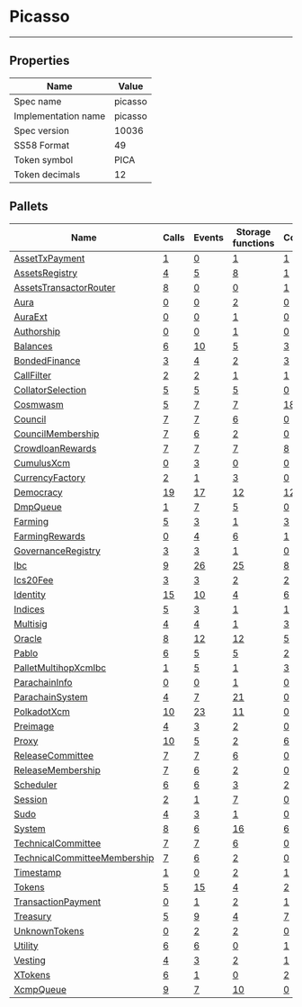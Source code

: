# Picasso

---------

## Properties
| Name | Value |
| -------- | -------- |
| Spec name     | picasso     |
| Implementation name     | picasso     |
| Spec version     | 10036     |
| SS58 Format     | 49     |
| Token symbol      | PICA     |
| Token decimals      | 12     |

## Pallets
| Name | Calls | Events | Storage functions | Constants | Errors |
| -------- | -------- | -------- | -------- | -------- | -------- |
| [AssetTxPayment](assettxpayment.md) | [1](assettxpayment.md#calls) | [0](assettxpayment.md#events) | [1](assettxpayment.md#storage-functions) | [1](assettxpayment.md#constants) | [0](assettxpayment.md#errors) |
| [AssetsRegistry](assetsregistry.md) | [4](assetsregistry.md#calls) | [5](assetsregistry.md#events) | [8](assetsregistry.md#storage-functions) | [1](assetsregistry.md#constants) | [5](assetsregistry.md#errors) |
| [AssetsTransactorRouter](assetstransactorrouter.md) | [8](assetstransactorrouter.md#calls) | [0](assetstransactorrouter.md#events) | [0](assetstransactorrouter.md#storage-functions) | [1](assetstransactorrouter.md#constants) | [2](assetstransactorrouter.md#errors) |
| [Aura](aura.md) | [0](aura.md#calls) | [0](aura.md#events) | [2](aura.md#storage-functions) | [0](aura.md#constants) | [0](aura.md#errors) |
| [AuraExt](auraext.md) | [0](auraext.md#calls) | [0](auraext.md#events) | [1](auraext.md#storage-functions) | [0](auraext.md#constants) | [0](auraext.md#errors) |
| [Authorship](authorship.md) | [0](authorship.md#calls) | [0](authorship.md#events) | [1](authorship.md#storage-functions) | [0](authorship.md#constants) | [0](authorship.md#errors) |
| [Balances](balances.md) | [6](balances.md#calls) | [10](balances.md#events) | [5](balances.md#storage-functions) | [3](balances.md#constants) | [8](balances.md#errors) |
| [BondedFinance](bondedfinance.md) | [3](bondedfinance.md#calls) | [4](bondedfinance.md#events) | [2](bondedfinance.md#storage-functions) | [3](bondedfinance.md#constants) | [4](bondedfinance.md#errors) |
| [CallFilter](callfilter.md) | [2](callfilter.md#calls) | [2](callfilter.md#events) | [1](callfilter.md#storage-functions) | [1](callfilter.md#constants) | [2](callfilter.md#errors) |
| [CollatorSelection](collatorselection.md) | [5](collatorselection.md#calls) | [5](collatorselection.md#events) | [5](collatorselection.md#storage-functions) | [0](collatorselection.md#constants) | [10](collatorselection.md#errors) |
| [Cosmwasm](cosmwasm.md) | [5](cosmwasm.md#calls) | [7](cosmwasm.md#events) | [7](cosmwasm.md#storage-functions) | [18](cosmwasm.md#constants) | [45](cosmwasm.md#errors) |
| [Council](council.md) | [7](council.md#calls) | [7](council.md#events) | [6](council.md#storage-functions) | [0](council.md#constants) | [10](council.md#errors) |
| [CouncilMembership](councilmembership.md) | [7](councilmembership.md#calls) | [6](councilmembership.md#events) | [2](councilmembership.md#storage-functions) | [0](councilmembership.md#constants) | [3](councilmembership.md#errors) |
| [CrowdloanRewards](crowdloanrewards.md) | [7](crowdloanrewards.md#calls) | [7](crowdloanrewards.md#events) | [7](crowdloanrewards.md#storage-functions) | [8](crowdloanrewards.md#constants) | [11](crowdloanrewards.md#errors) |
| [CumulusXcm](cumulusxcm.md) | [0](cumulusxcm.md#calls) | [3](cumulusxcm.md#events) | [0](cumulusxcm.md#storage-functions) | [0](cumulusxcm.md#constants) | [0](cumulusxcm.md#errors) |
| [CurrencyFactory](currencyfactory.md) | [2](currencyfactory.md#calls) | [1](currencyfactory.md#events) | [3](currencyfactory.md#storage-functions) | [0](currencyfactory.md#constants) | [1](currencyfactory.md#errors) |
| [Democracy](democracy.md) | [19](democracy.md#calls) | [17](democracy.md#events) | [12](democracy.md#storage-functions) | [12](democracy.md#constants) | [24](democracy.md#errors) |
| [DmpQueue](dmpqueue.md) | [1](dmpqueue.md#calls) | [7](dmpqueue.md#events) | [5](dmpqueue.md#storage-functions) | [0](dmpqueue.md#constants) | [2](dmpqueue.md#errors) |
| [Farming](farming.md) | [5](farming.md#calls) | [3](farming.md#events) | [1](farming.md#storage-functions) | [3](farming.md#constants) | [1](farming.md#errors) |
| [FarmingRewards](farmingrewards.md) | [0](farmingrewards.md#calls) | [4](farmingrewards.md#events) | [6](farmingrewards.md#storage-functions) | [1](farmingrewards.md#constants) | [4](farmingrewards.md#errors) |
| [GovernanceRegistry](governanceregistry.md) | [3](governanceregistry.md#calls) | [3](governanceregistry.md#events) | [1](governanceregistry.md#storage-functions) | [0](governanceregistry.md#constants) | [1](governanceregistry.md#errors) |
| [Ibc](ibc.md) | [9](ibc.md#calls) | [26](ibc.md#events) | [25](ibc.md#storage-functions) | [8](ibc.md#constants) | [39](ibc.md#errors) |
| [Ics20Fee](ics20fee.md) | [3](ics20fee.md#calls) | [3](ics20fee.md#events) | [2](ics20fee.md#storage-functions) | [2](ics20fee.md#constants) | [0](ics20fee.md#errors) |
| [Identity](identity.md) | [15](identity.md#calls) | [10](identity.md#events) | [4](identity.md#storage-functions) | [6](identity.md#constants) | [18](identity.md#errors) |
| [Indices](indices.md) | [5](indices.md#calls) | [3](indices.md#events) | [1](indices.md#storage-functions) | [1](indices.md#constants) | [5](indices.md#errors) |
| [Multisig](multisig.md) | [4](multisig.md#calls) | [4](multisig.md#events) | [1](multisig.md#storage-functions) | [3](multisig.md#constants) | [14](multisig.md#errors) |
| [Oracle](oracle.md) | [8](oracle.md#calls) | [12](oracle.md#events) | [12](oracle.md#storage-functions) | [5](oracle.md#constants) | [32](oracle.md#errors) |
| [Pablo](pablo.md) | [6](pablo.md#calls) | [5](pablo.md#events) | [5](pablo.md#storage-functions) | [2](pablo.md#constants) | [31](pablo.md#errors) |
| [PalletMultihopXcmIbc](palletmultihopxcmibc.md) | [1](palletmultihopxcmibc.md#calls) | [5](palletmultihopxcmibc.md#events) | [1](palletmultihopxcmibc.md#storage-functions) | [3](palletmultihopxcmibc.md#constants) | [10](palletmultihopxcmibc.md#errors) |
| [ParachainInfo](parachaininfo.md) | [0](parachaininfo.md#calls) | [0](parachaininfo.md#events) | [1](parachaininfo.md#storage-functions) | [0](parachaininfo.md#constants) | [0](parachaininfo.md#errors) |
| [ParachainSystem](parachainsystem.md) | [4](parachainsystem.md#calls) | [7](parachainsystem.md#events) | [21](parachainsystem.md#storage-functions) | [0](parachainsystem.md#constants) | [8](parachainsystem.md#errors) |
| [PolkadotXcm](polkadotxcm.md) | [10](polkadotxcm.md#calls) | [23](polkadotxcm.md#events) | [11](polkadotxcm.md#storage-functions) | [0](polkadotxcm.md#constants) | [20](polkadotxcm.md#errors) |
| [Preimage](preimage.md) | [4](preimage.md#calls) | [3](preimage.md#events) | [2](preimage.md#storage-functions) | [0](preimage.md#constants) | [6](preimage.md#errors) |
| [Proxy](proxy.md) | [10](proxy.md#calls) | [5](proxy.md#events) | [2](proxy.md#storage-functions) | [6](proxy.md#constants) | [8](proxy.md#errors) |
| [ReleaseCommittee](releasecommittee.md) | [7](releasecommittee.md#calls) | [7](releasecommittee.md#events) | [6](releasecommittee.md#storage-functions) | [0](releasecommittee.md#constants) | [10](releasecommittee.md#errors) |
| [ReleaseMembership](releasemembership.md) | [7](releasemembership.md#calls) | [6](releasemembership.md#events) | [2](releasemembership.md#storage-functions) | [0](releasemembership.md#constants) | [3](releasemembership.md#errors) |
| [Scheduler](scheduler.md) | [6](scheduler.md#calls) | [6](scheduler.md#events) | [3](scheduler.md#storage-functions) | [2](scheduler.md#constants) | [5](scheduler.md#errors) |
| [Session](session.md) | [2](session.md#calls) | [1](session.md#events) | [7](session.md#storage-functions) | [0](session.md#constants) | [5](session.md#errors) |
| [Sudo](sudo.md) | [4](sudo.md#calls) | [3](sudo.md#events) | [1](sudo.md#storage-functions) | [0](sudo.md#constants) | [1](sudo.md#errors) |
| [System](system.md) | [8](system.md#calls) | [6](system.md#events) | [16](system.md#storage-functions) | [6](system.md#constants) | [6](system.md#errors) |
| [TechnicalCommittee](technicalcommittee.md) | [7](technicalcommittee.md#calls) | [7](technicalcommittee.md#events) | [6](technicalcommittee.md#storage-functions) | [0](technicalcommittee.md#constants) | [10](technicalcommittee.md#errors) |
| [TechnicalCommitteeMembership](technicalcommitteemembership.md) | [7](technicalcommitteemembership.md#calls) | [6](technicalcommitteemembership.md#events) | [2](technicalcommitteemembership.md#storage-functions) | [0](technicalcommitteemembership.md#constants) | [3](technicalcommitteemembership.md#errors) |
| [Timestamp](timestamp.md) | [1](timestamp.md#calls) | [0](timestamp.md#events) | [2](timestamp.md#storage-functions) | [1](timestamp.md#constants) | [0](timestamp.md#errors) |
| [Tokens](tokens.md) | [5](tokens.md#calls) | [15](tokens.md#events) | [4](tokens.md#storage-functions) | [2](tokens.md#constants) | [8](tokens.md#errors) |
| [TransactionPayment](transactionpayment.md) | [0](transactionpayment.md#calls) | [1](transactionpayment.md#events) | [2](transactionpayment.md#storage-functions) | [1](transactionpayment.md#constants) | [0](transactionpayment.md#errors) |
| [Treasury](treasury.md) | [5](treasury.md#calls) | [9](treasury.md#events) | [4](treasury.md#storage-functions) | [7](treasury.md#constants) | [5](treasury.md#errors) |
| [UnknownTokens](unknowntokens.md) | [0](unknowntokens.md#calls) | [2](unknowntokens.md#events) | [2](unknowntokens.md#storage-functions) | [0](unknowntokens.md#constants) | [3](unknowntokens.md#errors) |
| [Utility](utility.md) | [6](utility.md#calls) | [6](utility.md#events) | [0](utility.md#storage-functions) | [1](utility.md#constants) | [1](utility.md#errors) |
| [Vesting](vesting.md) | [4](vesting.md#calls) | [3](vesting.md#events) | [2](vesting.md#storage-functions) | [1](vesting.md#constants) | [8](vesting.md#errors) |
| [XTokens](xtokens.md) | [6](xtokens.md#calls) | [1](xtokens.md#events) | [0](xtokens.md#storage-functions) | [2](xtokens.md#constants) | [19](xtokens.md#errors) |
| [XcmpQueue](xcmpqueue.md) | [9](xcmpqueue.md#calls) | [7](xcmpqueue.md#events) | [10](xcmpqueue.md#storage-functions) | [0](xcmpqueue.md#constants) | [5](xcmpqueue.md#errors) |